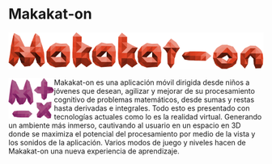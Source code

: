 # Makakat-on
<p align="center">
  <img src="https://raw.githubusercontent.com/fransa2910/Makakat-on/master/logo.png"/>
  
</p>

<img align="left" src="https://raw.githubusercontent.com/fransa2910/Makakat-on/master/icono.png" height="80" width="90">
Makakat-on es una aplicación móvil dirigida desde niños a jóvenes que desean, agilizar y mejorar de su procesamiento cognitivo de problemas matemáticos, desde sumas y restas hasta derivadas e integrales. Todo esto es presentado con tecnologías actuales como lo es la realidad virtual. Generando un ambiente más inmerso, cautivando al usuario en un espacio en 3D donde se maximiza el potencial del procesamiento por medio de la vista y los sonidos de la aplicación. Varios modos de juego y niveles hacen de Makakat-on una nueva experiencia de aprendizaje.
